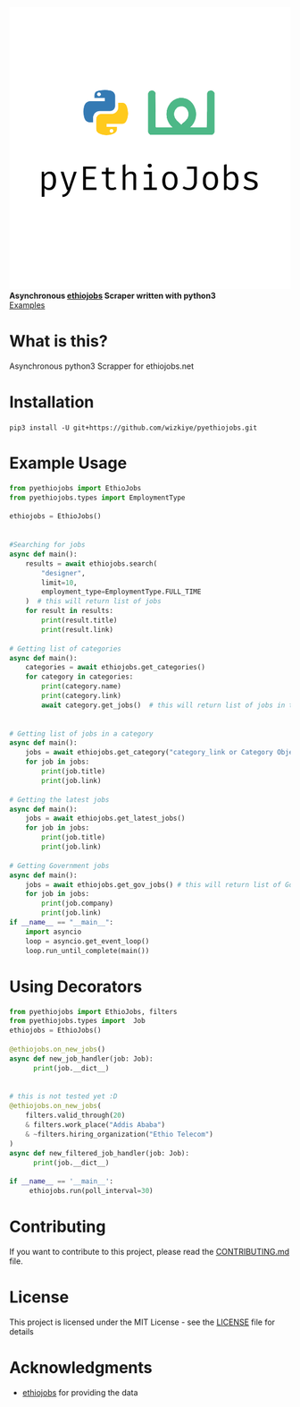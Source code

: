 
<p>    
<a href="https://github.com/wizkiye/pyqefira.git">    
<img src="./.github/images/logo.png" alt="PyEthioJobs">    
</a>    
<br>    
<b>Asynchronous <a href="https://ethiojobs.net">ethiojobs</a> Scraper written with python3 </b>    
<br>    
<a href="">    
Examples</a>    

# What is this?

Asynchronous python3 Scrapper for ethiojobs.net

# Installation

`pip3 install -U git+https://github.com/wizkiye/pyethiojobs.git`

# Example Usage



```python 
from pyethiojobs import EthioJobs  
from pyethiojobs.types import EmploymentType

ethiojobs = EthioJobs()


#Searching for jobs
async def main():  
    results = await ethiojobs.search(
        "designer", 
        limit=10, 
        employment_type=EmploymentType.FULL_TIME
    )  # this will return list of jobs 
    for result in results:
        print(result.title) 
        print(result.link) 

# Getting list of categories        
async def main():  
    categories = await ethiojobs.get_categories()
    for category in categories:
        print(category.name)
        print(category.link)
        await category.get_jobs()  # this will return list of jobs in the category
    

# Getting list of jobs in a category
async def main():  
    jobs = await ethiojobs.get_category("category_link or Category Object")
    for job in jobs:
        print(job.title)
        print(job.link)

# Getting the latest jobs
async def main():  
    jobs = await ethiojobs.get_latest_jobs()
    for job in jobs:
        print(job.title)
        print(job.link)
        
# Getting Government jobs
async def main():  
    jobs = await ethiojobs.get_gov_jobs() # this will return list of GovJob
    for job in jobs:
        print(job.company)
        print(job.link)
if __name__ == "__main__":  
    import asyncio     
    loop = asyncio.get_event_loop()  
    loop.run_until_complete(main())
```  

# Using Decorators

```python
from pyethiojobs import EthioJobs, filters
from pyethiojobs.types import  Job
ethiojobs = EthioJobs()

@ethiojobs.on_new_jobs()
async def new_job_handler(job: Job):
      print(job.__dict__)
     
     
# this is not tested yet :D
@ethiojobs.on_new_jobs(
    filters.valid_through(20) 
    & filters.work_place("Addis Ababa") 
    & ~filters.hiring_organization("Ethio Telecom")
)
async def new_filtered_job_handler(job: Job):
      print(job.__dict__)

if __name__ == '__main__':
     ethiojobs.run(poll_interval=30)
```

# Contributing

If you want to contribute to this project, please read the [CONTRIBUTING.md](CONTRIBUTING.md) file.

# License

This project is licensed under the MIT License - see the [LICENSE](LICENSE) file for details

# Acknowledgments

* [ethiojobs](https://ethiojobs.net) for providing the data




